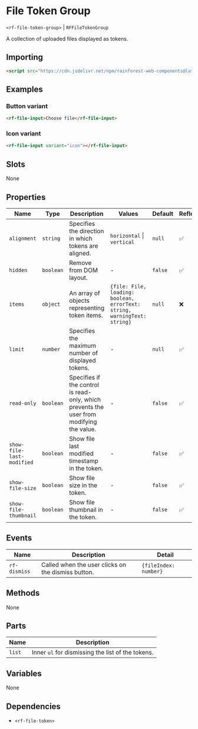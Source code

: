 # File Token Group

`<rf-file-token-group>` | `RFFileTokenGroup`

A collection of uploaded files displayed as tokens.

## Importing

``` html
<script src="https://cdn.jsdelivr.net/npm/rainforest-web-components@latest/components/file-token-group.js" type="module"></script>
```

## Examples

### Button variant

``` html
<rf-file-input>Choose file</rf-file-input>
```

### Icon variant

``` html
<rf-file-input variant="icon"></rf-file-input>
```

## Slots

None

## Properties

| Name | Type | Description | Values | Default | Reflects |
| --- | --- | --- | --- | --- | --- |
| `alignment` | `string` | Specifies the direction in which tokens are aligned. | `horizontal` \| `vertical` | `null` | ✅ |
| `hidden` | `boolean` | Remove from DOM layout. | - | `false` | ✅ |
| `items` | `object` | An array of objects representing token items. | `{file: File, loading: boolean, errorText: string, warningText: string}` | `null` | ❌ |
| `limit` | `number` | Specifies the maximum number of displayed tokens. | - | `null` | ✅ |
| `read-only` | `boolean` | Specifies if the control is read-only, which prevents the user from modifying the value. | - | `false` | ✅ |
| `show-file-last-modified` | `boolean` | Show file last modified timestamp in the token. | - | `false` | ✅ |
| `show-file-size` | `boolean` | Show file size in the token. | - | `false` | ✅ |
| `show-file-thumbnail` | `boolean` | Show file thumbnail in the token. | - | `false` | ✅ |

## Events

| Name | Description | Detail |
| --- | --- | --- |
| `rf-dismiss` | Called when the user clicks on the dismiss button. | `{fileIndex: number}` |

## Methods

None

## Parts

| Name | Description |
| --- | --- |
| `list` | Inner `ul` for dismissing the list of the tokens. |

## Variables

None

## Dependencies

- `<rf-file-token>`
